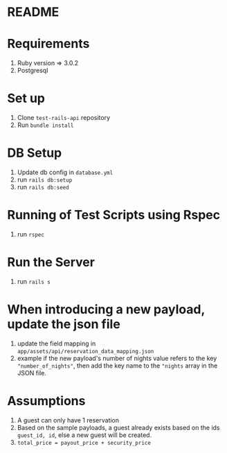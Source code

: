 # README

# Requirements

1. Ruby version => 3.0.2
2. Postgresql

# Set up

1. Clone `test-rails-api` repository
2. Run `bundle install`

# DB Setup

1. Update db config in `database.yml`
2. run `rails db:setup`
3. run `rails db:seed`

# Running of Test Scripts using Rspec

1. run `rspec`

# Run the Server

1. run `rails s`

# When introducing a new payload, update the json file

1. update the field mapping in `app/assets/api/reservation_data_mapping.json`
2. example if the new payload's number of nights value refers to the key `"number_of_nights"`,
   then add the key name to the `"nights` array in the JSON file.

# Assumptions

1. A guest can only have 1 reservation
2. Based on the sample payloads, a guest already exists based on the ids `guest_id, id`,
   else a new guest will be created.
3. `total_price = payout_price + security_price`
